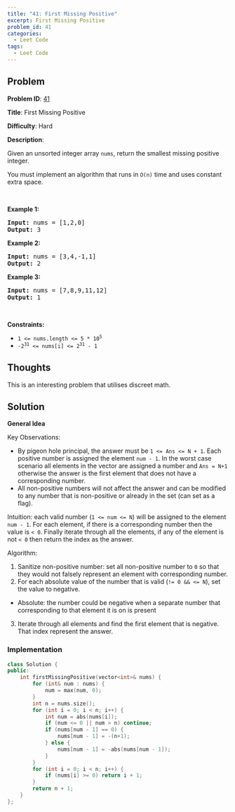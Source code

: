 ```yaml
---
title: "41: First Missing Positive"
excerpt: First Missing Positive
problem_id: 41 
categories:
  - Leet Code
tags:
  - Leet Code
---
```


## Problem

**Problem ID**: [41](https://leetcode.com/problems/first-missing-positive/)

**Title**: First Missing Positive

**Difficulty**: Hard

**Description**:

<p>Given an unsorted integer array <code>nums</code>, return the smallest missing positive integer.</p>

<p>You must implement an algorithm that runs in <code>O(n)</code> time and uses constant extra space.</p>

<p>&nbsp;</p>
<p><strong>Example 1:</strong></p>
<pre><strong>Input:</strong> nums = [1,2,0]
<strong>Output:</strong> 3
</pre><p><strong>Example 2:</strong></p>
<pre><strong>Input:</strong> nums = [3,4,-1,1]
<strong>Output:</strong> 2
</pre><p><strong>Example 3:</strong></p>
<pre><strong>Input:</strong> nums = [7,8,9,11,12]
<strong>Output:</strong> 1
</pre>
<p>&nbsp;</p>
<p><strong>Constraints:</strong></p>

<ul>
	<li><code>1 &lt;= nums.length &lt;= 5 * 10<sup>5</sup></code></li>
	<li><code>-2<sup>31</sup> &lt;= nums[i] &lt;= 2<sup>31</sup> - 1</code></li>
</ul>


## Thoughts

This is an interesting problem that utilises discreet math.

## Solution

**General Idea**

Key Observations:
* By pigeon hole principal, the answer must be `1 <= Ans <= N + 1`. Each positive
number is assigned the element `num - 1`. In the worst case scenario all elements
in the vector are assigned a number and `Ans = N+1` otherwise the answer is the
first element that does not have a corresponding number.
* All non-positive numbers will not affect the answer and can be modified to any number
that is non-positive or already in the set (can set as a flag).

Intuition: each valid number (`1 <= num <= N`) will be assigned to the element
`num - 1`. For each element, if there is a corresponding number then the value is `< 0`.
Finally iterate through all the elements, if any of the element is not `< 0` then return the index
as the answer.

Algorithm:
1. Sanitize non-positive number: set all non-positive number to `0` so that they
would not falsely represent an element with corresponding number.
2. For each absolute value of the number that is valid (`!= 0 && <= N`), set the
value to negative.
  * Absolute: the number could be negative when a separate number that corresponding to that
  element it is on is present
3. Iterate through all elements and find the first element that is negative. That index represent the answer.

### Implementation

```cpp
class Solution {
public:
    int firstMissingPositive(vector<int>& nums) {
        for (int& num : nums) {
            num = max(num, 0);
        }
        int n = nums.size();
        for (int i = 0; i < n; i++) {
            int num = abs(nums[i]);
            if (num <= 0 || num > n) continue;
            if (nums[num - 1] == 0) {
                nums[num - 1] = -(n+1);
            } else {
                nums[num - 1] = -abs(nums[num - 1]);
            }
        }
        for (int i = 0; i < n; i++) {
            if (nums[i] >= 0) return i + 1;
        }
        return n + 1;
    }
};
```
